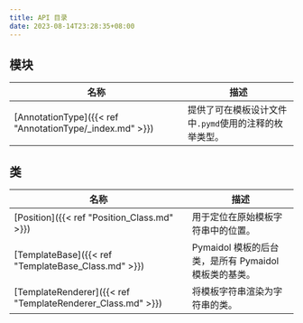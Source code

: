 ```yaml
---
title: API 目录
date: 2023-08-14T23:28:35+08:00
---
```


## 模块

名称 | 描述
--- | ---
[AnnotationType]({{< ref "AnnotationType/_index.md" >}}) | 提供了可在模板设计文件中`.pymd`使用的注释的枚举类型。

## 类

名称 | 描述
--- | ---
[Position]({{< ref "Position_Class.md" >}}) | 用于定位在原始模板字符串中的位置。
[TemplateBase]({{< ref "TemplateBase_Class.md" >}}) | Pymaidol 模板的后台类，是所有 Pymaidol 模板类的基类。
[TemplateRenderer]({{< ref "TemplateRenderer_Class.md" >}}) | 将模板字符串渲染为字符串的类。

